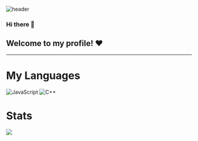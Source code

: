 ![header](https://capsule-render.vercel.app/api?type=waving&color=#0089ff&animation=fadeIn&height=300&section=header&text=FARIXZ&fontSize=90)

### Hi there 👋
## Welcome to my profile! ❤️
---
# My Languages
![JavaScript](https://img.shields.io/badge/javascript-%23323330.svg?style=for-the-badge&logo=javascript&logoColor=%23F7DF1E)
![C++](https://img.shields.io/badge/c++-%2300599C.svg?style=for-the-badge&logo=c%2B%2B&logoColor=white)
# Stats
![](https://komarev.com/ghpvc/?username=farixz&style=flat-square&label=Profile+Views:)
